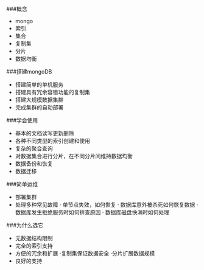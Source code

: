 ###概念
 - mongo
 - 索引
 - 集合
 - 复制集
 - 分片
 - 数据均衡


###搭建mongoDB
 - 搭建简单的单机服务
 - 搭建具有冗余容错功能的复制集
 - 搭建大规模数据集群
 - 完成集群的自动部署

 ###学会使用
  - 基本的文档读写更新删除
  - 各种不同类型的索引创建和使用
  - 复杂的聚合查询
  - 对数据集合进行分片，在不同分片间维持数据均衡
  - 数据备份和恢复
  - 数据迁移

###简单运维
  - 部署集群
  - 处理多种常见故障
       · 单节点失效，如何恢复
       · 数据库意外被杀死如何恢复数据
       · 数据库发生拒绝服务时如何排查原因
       · 数据库磁盘快满时如何处理

###为什么选它
 - 无数据结构限制
 - 完全的索引支持
 - 方便的冗余和扩展
    ·复制集保证数据安全
    ·分片扩展数据规模
 - 良好的支持